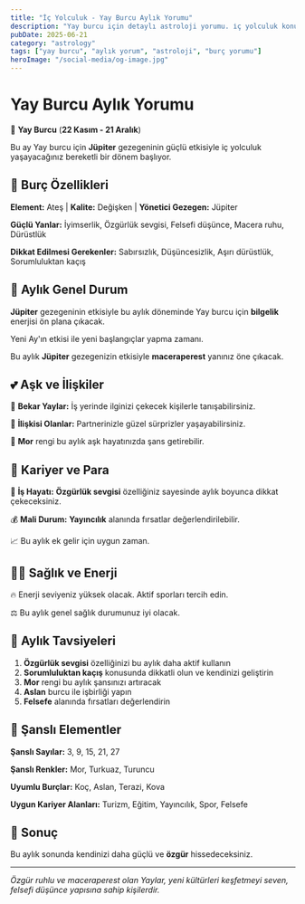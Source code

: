 ```yaml
---
title: "İç Yolculuk - Yay Burcu Aylık Yorumu"
description: "Yay burcu için detaylı astroloji yorumu. i̇ç yolculuk konusunda rehberlik."
pubDate: 2025-06-21
category: "astrology"
tags: ["yay burcu", "aylık yorum", "astroloji", "burç yorumu"]
heroImage: "/social-media/og-image.jpg"
---
```


# Yay Burcu Aylık Yorumu

🏹 **Yay Burcu** (**22 Kasım - 21 Aralık**)

Bu ay Yay burcu için **Jüpiter** gezegeninin güçlü etkisiyle i̇ç yolculuk yaşayacağınız bereketli bir dönem başlıyor.

## 🌟 Burç Özellikleri

**Element:** Ateş | **Kalite:** Değişken | **Yönetici Gezegen:** Jüpiter

**Güçlü Yanlar:** İyimserlik, Özgürlük sevgisi, Felsefi düşünce, Macera ruhu, Dürüstlük

**Dikkat Edilmesi Gerekenler:** Sabırsızlık, Düşüncesizlik, Aşırı dürüstlük, Sorumluluktan kaçış

## 💫 Aylık Genel Durum

**Jüpiter** gezegeninin etkisiyle bu aylık döneminde Yay burcu için **bilgelik** enerjisi ön plana çıkacak.

Yeni Ay'ın etkisi ile yeni başlangıçlar yapma zamanı.

Bu aylık **Jüpiter** gezegenizin etkisiyle **maceraperest** yanınız öne çıkacak.

## 💕 Aşk ve İlişkiler

💖 **Bekar Yaylar:** İş yerinde ilginizi çekecek kişilerle tanışabilirsiniz.

💑 **İlişkisi Olanlar:** Partnerinizle güzel sürprizler yaşayabilirsiniz.

🌹 **Mor** rengi bu aylık aşk hayatınızda şans getirebilir.

## 💼 Kariyer ve Para

🚀 **İş Hayatı:** **Özgürlük sevgisi** özelliğiniz sayesinde aylık boyunca dikkat çekeceksiniz.

💰 **Mali Durum:** **Yayıncılık** alanında fırsatlar değerlendirilebilir.

📈 Bu aylık ek gelir için uygun zaman.

## 🏃‍♀️ Sağlık ve Enerji

🔥 Enerji seviyeniz yüksek olacak. Aktif sporları tercih edin.

⚖️ Bu aylık genel sağlık durumunuz iyi olacak.

## 🎯 Aylık Tavsiyeleri

1. **Özgürlük sevgisi** özelliğinizi bu aylık daha aktif kullanın
2. **Sorumluluktan kaçış** konusunda dikkatli olun ve kendinizi geliştirin
3. **Mor** rengi bu aylık şansınızı artıracak
4. **Aslan** burcu ile işbirliği yapın
5. **Felsefe** alanında fırsatları değerlendirin

## 🔮 Şanslı Elementler

**Şanslı Sayılar:** 3, 9, 15, 21, 27

**Şanslı Renkler:** Mor, Turkuaz, Turuncu

**Uyumlu Burçlar:** Koç, Aslan, Terazi, Kova

**Uygun Kariyer Alanları:** Turizm, Eğitim, Yayıncılık, Spor, Felsefe

## 💫 Sonuç

Bu aylık sonunda kendinizi daha güçlü ve **özgür** hissedeceksiniz.

---

*Özgür ruhlu ve maceraperest olan Yaylar, yeni kültürleri keşfetmeyi seven, felsefi düşünce yapısına sahip kişilerdir.*
